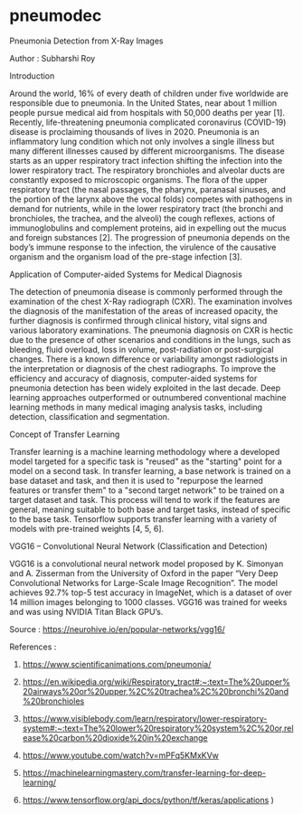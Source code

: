 # pneumodec

Pneumonia Detection from X-Ray Images

Author : Subharshi Roy

Introduction

Around the world, 16% of every death of children under five worldwide are responsible due to pneumonia. In the United States, near about 1 million people pursue medical aid from hospitals with 50,000 deaths per year [1]. Recently, life-threatening pneumonia complicated coronavirus (COVID-19) disease is proclaiming thousands of lives in 2020. Pneumonia is an inflammatory lung condition which not only involves a single illness but many different illnesses caused by different microorganisms.
The disease starts as an upper respiratory tract infection shifting the infection into the lower respiratory tract. The respiratory bronchioles and alveolar ducts are constantly exposed to microscopic organisms.
The flora of the upper respiratory tract (the nasal passages, the pharynx, paranasal sinuses, and the portion of the larynx above the vocal folds) competes with pathogens in demand for nutrients, while in the lower respiratory tract (the bronchi and bronchioles, the trachea, and the alveoli) the cough reflexes, actions of immunoglobulins and complement proteins, aid in expelling out the mucus and foreign substances [2].
The progression of pneumonia depends on the body’s immune response to the infection, the virulence of the causative organism and the organism load of the pre-stage infection [3].


Application of Computer-aided Systems for Medical Diagnosis

The detection of pneumonia disease is commonly performed through the examination of the chest X-Ray radiograph (CXR). The examination involves the diagnosis of the manifestation of the areas of increased opacity, the further diagnosis is confirmed through clinical history, vital signs and various laboratory examinations.
The pneumonia diagnosis on CXR is hectic due to the presence of other scenarios and conditions in the lungs, such as bleeding, fluid overload, loss in volume, post-radiation or post-surgical changes.
There is a known difference or variability amongst radiologists in the interpretation or diagnosis of the chest radiographs.
To improve the efficiency and accuracy of diagnosis, computer-aided systems for pneumonia detection has been widely exploited in the last decade.
Deep learning approaches outperformed or outnumbered conventional machine learning methods in many medical imaging analysis tasks, including detection, classification and segmentation.


Concept of Transfer Learning

Transfer learning is a machine learning methodology where a developed model targeted for a specific task is "reused" as the "starting" point for a model on a second task.
In transfer learning, a base network is trained on a base dataset and task, and then it is used to "repurpose the learned features or transfer them" to a "second target network" to be trained on a target dataset and task.
This process will tend to work if the features are general, meaning suitable to both base and target tasks, instead of specific to the base task.
Tensorflow supports transfer learning with a variety of models with pre-trained weights [4, 5, 6].



VGG16 – Convolutional Neural Network (Classification and Detection)

VGG16 is a convolutional neural network model proposed by K. Simonyan and A. Zisserman from the University of Oxford in the paper “Very Deep Convolutional Networks for Large-Scale Image Recognition”. The model achieves 92.7% top-5 test accuracy in ImageNet, which is a dataset of over 14 million images belonging to 1000 classes. VGG16 was trained for weeks and was using NVIDIA Titan Black GPU’s.

Source : https://neurohive.io/en/popular-networks/vgg16/



References :

1. https://www.scientificanimations.com/pneumonia/

2. https://en.wikipedia.org/wiki/Respiratory_tract#:~:text=The%20upper%20airways%20or%20upper,%2C%20trachea%2C%20bronchi%20and%20bronchioles

3. https://www.visiblebody.com/learn/respiratory/lower-respiratory-system#:~:text=The%20lower%20respiratory%20system%2C%20or,release%20carbon%20dioxide%20in%20exchange

4. https://www.youtube.com/watch?v=mPFq5KMxKVw

5. https://machinelearningmastery.com/transfer-learning-for-deep-learning/
6. https://www.tensorflow.org/api_docs/python/tf/keras/applications )


